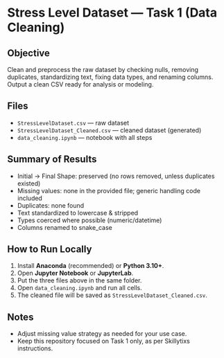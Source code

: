 # Stress Level Dataset — Task 1 (Data Cleaning)

## Objective
Clean and preprocess the raw dataset by checking nulls, removing duplicates, standardizing text,
fixing data types, and renaming columns. Output a clean CSV ready for analysis or modeling.

## Files
- `StressLevelDataset.csv` — raw dataset
- `StressLevelDataset_Cleaned.csv` — cleaned dataset (generated)
- `data_cleaning.ipynb` — notebook with all steps

## Summary of Results
- Initial → Final Shape: preserved (no rows removed, unless duplicates existed)
- Missing values: none in the provided file; generic handling code included
- Duplicates: none found
- Text standardized to lowercase & stripped
- Types coerced where possible (numeric/datetime)
- Columns renamed to snake_case

## How to Run Locally
1. Install **Anaconda** (recommended) or **Python 3.10+**.
2. Open **Jupyter Notebook** or **JupyterLab**.
3. Put the three files above in the same folder.
4. Open `data_cleaning.ipynb` and run all cells.
5. The cleaned file will be saved as `StressLevelDataset_Cleaned.csv`.

## Notes
- Adjust missing value strategy as needed for your use case.
- Keep this repository focused on Task 1 only, as per Skillytixs instructions.